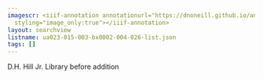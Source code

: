 ```yaml
---
imagescr: <iiif-annotation annotationurl="https://dnoneill.github.io/annotate/annotations/ua023-015-003-bx0002-004-026-005.json"
  styling="image_only:true"></iiif-annotation>
layout: searchview
listname: ua023-015-003-bx0002-004-026-list.json
tags: []
---
```

D.H. Hill Jr. Library before addition
